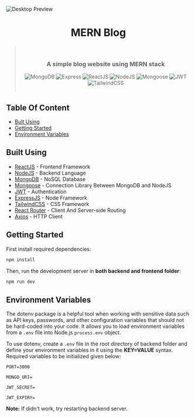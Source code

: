 ![Desktop Preview](https://i.imgur.com/iNiSAnL.png)

<div align="center">
  <h1>MERN Blog</h1>

> &nbsp;
> <h3>A simple blog website using MERN stack</h3>
>  <div>
>   <img src="https://img.shields.io/badge/MongoDB-4EA94B?style=for-the-badge&logo=mongodb&logoColor=white" alt="MongoDB" />
>   <img src="https://img.shields.io/badge/express.js-%23404d59.svg?style=for-the-badge&logo=express&logoColor=%2361DAFB" alt="Express" />
>   <img src="https://img.shields.io/badge/React-20232A?style=for-the-badge&logo=react&logoColor=61DAFB" alt="ReactJS" />
>   <img src="https://img.shields.io/badge/node.js-6DA55F?style=for-the-badge&logo=node.js&logoColor=white" alt="NodeJS" />
>   <img src="https://img.shields.io/badge/-Mongoose-333?style=for-the-badge&logo=mongoose&logoColor=white" alt="Mongoose" />
>   <img src="https://img.shields.io/badge/JWT-000000?style=for-the-badge&logo=JSON%20web%20tokens&logoColor=white" alt="JWT" />
>   <img src="https://img.shields.io/badge/Tailwind_CSS-38B2AC?style=for-the-badge&logo=tailwind-css&logoColor=white" alt="TailwindCSS" />
> </div>
> &nbsp;
</div>

## Table Of Content

- [Bult Using](#built-using)
- [Getting Started](#getting-started)
- [Environment Variables](#environment-variables)

## Built Using

- [ReactJS](https://react.dev/) - Frontend Framework
- [NodeJS](https://nodejs.org/en) - Backend Language
- [MongoDB](https://www.mongodb.com/) - NoSQL Database
- [Mongoose](https://mongoosejs.com/) - Connection Library Between MongoDB and NodeJS
- [JWT](https://jwt.io/) - Authentication
- [ExpressJS](https://expressjs.com/) - Node Framework
- [TailwindCSS](https://tailwindcss.com/) - CSS Framework
- [React Router](https://reactrouter.com/en/main) - Client And Server-side Routing
- [Axios](https://axios-http.com/) - HTTP Client

## Getting Started

First install required dependencies:

```bash
npm install
```

Then, run the development server in **both backend and frontend folder**:

```bash
npm run dev
```

## Environment Variables

The dotenv package is a helpful tool when working with sensitive data such as API keys, passwords, and other configuration variables that should not be hard-coded into your code. It allows you to load environment variables from a `.env` file into Node.js `process.env` object.

To use dotenv, create a `.env` file in the root directory of backend folder and define your environment variables in it using the **KEY=VALUE** syntax. Required variables to be initialized given below:

```
PORT=3000

MONGO_URI=

JWT_SECRET=

JWT_EXPIRY=
```

**Note:** If didn't work, try restarting backend server.